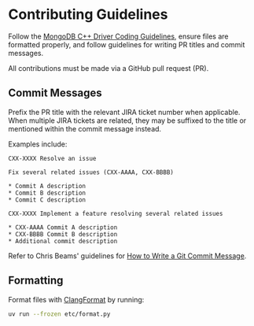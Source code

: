 # Contributing Guidelines

Follow the [MongoDB C++ Driver Coding Guidelines](https://github.com/mongodb/mongo-cxx-driver/etc/coding_guidelines.md), ensure files are formatted properly, and follow guidelines for writing PR titles and commit messages.

All contributions must be made via a GitHub pull request (PR).

## Commit Messages

Prefix the PR title with the relevant JIRA ticket number when applicable. When multiple JIRA tickets are related, they may be suffixed to the title or mentioned within the commit message instead.

Examples include:

```
CXX-XXXX Resolve an issue
```

```
Fix several related issues (CXX-AAAA, CXX-BBBB)

* Commit A description
* Commit B description
* Commit C description
```

```
CXX-XXXX Implement a feature resolving several related issues

* CXX-AAAA Commit A description
* CXX-BBBB Commit B description
* Additional commit description
```

Refer to Chris Beams' guidelines for
[How to Write a Git Commit Message](http://chris.beams.io/posts/git-commit/).

## Formatting

Format files with [ClangFormat](https://clang.llvm.org/docs/ClangFormat.html) by running:

```bash
uv run --frozen etc/format.py
```
